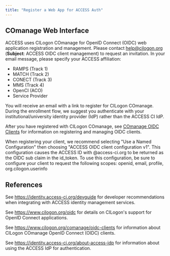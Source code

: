 ```yaml
---
title: "Register a Web App for ACCESS Auth"
---
```


COmanage Web Interface
----------------------
ACCESS uses CILogon COmanage for OpenID Connect (OIDC) web
application registration and management.
Please contact [help@cilogon.org](mailto:help@cilogon.org)
(**Subject**: ACCESS OIDC client management) to request an invitation.
In your email message, please specify your ACCESS affiliation:
* RAMPS (Track 1)
* MATCH (Track 2)
* CONECT (Track 3)
* MMS (Track 4)
* OpenCI (ACO)
* Service Provider

You will receive an email with a link to register for CILogon COmanage.
During the enrollment flow, we suggest you authenticate with your
institutional/university identity provider (IdP) rather than the ACCESS CI
IdP.

After you have registered with CILogon COmanage, see [COmanage
OIDC Clients](https://www.cilogon.org/comanage/oidc-clients) for
information on registering and managing OIDC clients.

When registering your client, we recommend selecting "Use a Named Configuration" then choosing "ACCESS OIDC client configuration v1".
This configuration causes the ACCESS ID with @access-ci.org to be returned as the OIDC sub claim in the id_token.
To use this configuration, be sure to configure your client to request the following scopes: openid, email, profile, org.cilogon.userinfo

References
----------
See <https://identity.access-ci.org/devguide> for developer recommendations when integrating with ACCESS identity management services.

See <https://www.cilogon.org/oidc> for details on CILogon's support for OpenID Connect applications.

See <https://www.cilogon.org/comanage/oidc-clients> for
information about CILogon COmanage OpenID Connect (OIDC) clients.

See <https://identity.access-ci.org/about-access-idp> for information about using the ACCESS IdP for authentication.
